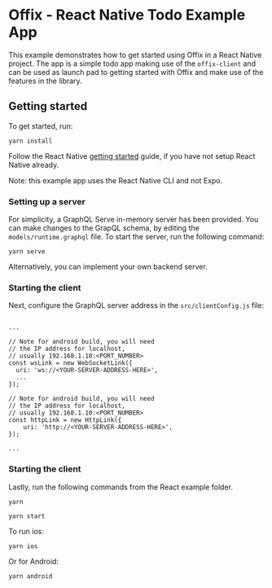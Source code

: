 # Offix - React Native Todo Example App

This example demonstrates how to get started using Offix in a React Native project. The app is a simple
todo app making use of the `offix-client` and can be used as launch pad to getting started
with Offix and make use of the features in the library.

## Getting started

To get started, run:

```
yarn install
```

Follow the React Native [getting started](https://reactnative.dev/docs/getting-started) guide, if you have not setup React Native already. 

Note: this example app uses the React Native CLI and not Expo.

### Setting up a server

For simplicity, a GraphQL Serve in-memory server has been provided. You can make changes to the GrapQL schema, by editing the `models/runtime.graphql` file. To start the server, run the following
command:

```
yarn serve
```

Alternatively, you can implement your own backend server.

### Starting the client

Next, configure the GraphQL server address in the `src/clientConfig.js` file:

```

...

// Note for android build, you will need
// the IP address for localhost,
// usually 192.168.1.10:<PORT_NUMBER>
const wsLink = new WebSocketLink({
  uri: 'ws://<YOUR-SERVER-ADDRESS-HERE>',
  ...
});

// Note for android build, you will need
// the IP address for localhost,
// usually 192.168.1.10:<PORT_NUMBER>
const httpLink = new HttpLink({
    uri: 'http://<YOUR-SERVER-ADDRESS-HERE>', 
});

...

```

### Starting the client

Lastly, run the following commands from the React example folder.

```
yarn

yarn start
```

To run ios: 
```
yarn ios
```

Or for Android:
```
yarn android
```